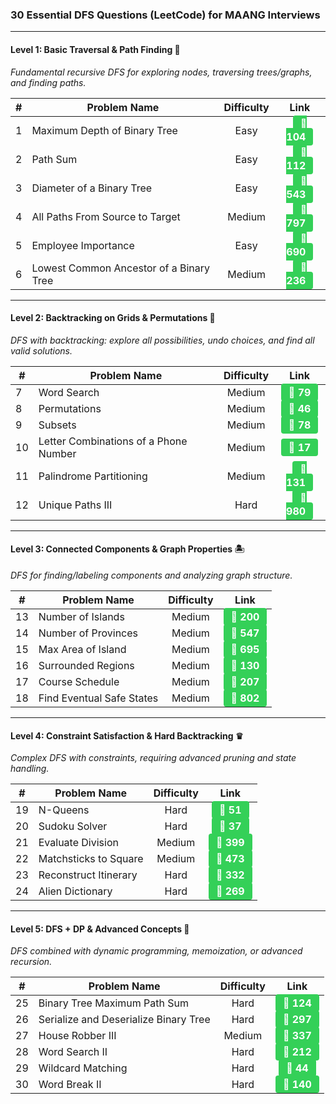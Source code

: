 ### 30 Essential DFS Questions (LeetCode) for MAANG Interviews

---

#### Level 1: Basic Traversal & Path Finding 🧭  
*Fundamental recursive DFS for exploring nodes, traversing trees/graphs, and finding paths.*

| # | Problem Name | Difficulty | Link |
|---|--------------|:----------:|:----:|
| 1 | Maximum Depth of Binary Tree | Easy | <a href="https://leetcode.com/problems/maximum-depth-of-binary-tree/" style="text-decoration:none;"><span style="background-color:#34d058;color:white;padding:4px 12px;border-radius:4px;font-weight:bold;">🔗 104</span></a> |
| 2 | Path Sum | Easy | <a href="https://leetcode.com/problems/path-sum/" style="text-decoration:none;"><span style="background-color:#34d058;color:white;padding:4px 12px;border-radius:4px;font-weight:bold;">🔗 112</span></a> |
| 3 | Diameter of a Binary Tree | Easy | <a href="https://leetcode.com/problems/diameter-of-a-binary-tree/" style="text-decoration:none;"><span style="background-color:#34d058;color:white;padding:4px 12px;border-radius:4px;font-weight:bold;">🔗 543</span></a> |
| 4 | All Paths From Source to Target | Medium | <a href="https://leetcode.com/problems/all-paths-from-source-to-target/" style="text-decoration:none;"><span style="background-color:#34d058;color:white;padding:4px 12px;border-radius:4px;font-weight:bold;">🔗 797</span></a> |
| 5 | Employee Importance | Easy | <a href="https://leetcode.com/problems/employee-importance/" style="text-decoration:none;"><span style="background-color:#34d058;color:white;padding:4px 12px;border-radius:4px;font-weight:bold;">🔗 690</span></a> |
| 6 | Lowest Common Ancestor of a Binary Tree | Medium | <a href="https://leetcode.com/problems/lowest-common-ancestor-of-a-binary-tree/" style="text-decoration:none;"><span style="background-color:#34d058;color:white;padding:4px 12px;border-radius:4px;font-weight:bold;">🔗 236</span></a> |

---

#### Level 2: Backtracking on Grids & Permutations 🧩  
*DFS with backtracking: explore all possibilities, undo choices, and find all valid solutions.*

| # | Problem Name | Difficulty | Link |
|---|--------------|:----------:|:----:|
| 7 | Word Search | Medium | <a href="https://leetcode.com/problems/word-search/" style="text-decoration:none;"><span style="background-color:#34d058;color:white;padding:4px 12px;border-radius:4px;font-weight:bold;">🔗 79</span></a> |
| 8 | Permutations | Medium | <a href="https://leetcode.com/problems/permutations/" style="text-decoration:none;"><span style="background-color:#34d058;color:white;padding:4px 12px;border-radius:4px;font-weight:bold;">🔗 46</span></a> |
| 9 | Subsets | Medium | <a href="https://leetcode.com/problems/subsets/" style="text-decoration:none;"><span style="background-color:#34d058;color:white;padding:4px 12px;border-radius:4px;font-weight:bold;">🔗 78</span></a> |
| 10 | Letter Combinations of a Phone Number | Medium | <a href="https://leetcode.com/problems/letter-combinations-of-a-phone-number/" style="text-decoration:none;"><span style="background-color:#34d058;color:white;padding:4px 12px;border-radius:4px;font-weight:bold;">🔗 17</span></a> |
| 11 | Palindrome Partitioning | Medium | <a href="https://leetcode.com/problems/palindrome-partitioning/" style="text-decoration:none;"><span style="background-color:#34d058;color:white;padding:4px 12px;border-radius:4px;font-weight:bold;">🔗 131</span></a> |
| 12 | Unique Paths III | Hard | <a href="https://leetcode.com/problems/unique-paths-iii/" style="text-decoration:none;"><span style="background-color:#34d058;color:white;padding:4px 12px;border-radius:4px;font-weight:bold;">🔗 980</span></a> |

---

#### Level 3: Connected Components & Graph Properties 🏝️  
*DFS for finding/labeling components and analyzing graph structure.*

| # | Problem Name | Difficulty | Link |
|---|--------------|:----------:|:----:|
| 13 | Number of Islands | Medium | <a href="https://leetcode.com/problems/number-of-islands/" style="text-decoration:none;"><span style="background-color:#34d058;color:white;padding:4px 12px;border-radius:4px;font-weight:bold;">🔗 200</span></a> |
| 14 | Number of Provinces | Medium | <a href="https://leetcode.com/problems/number-of-provinces/" style="text-decoration:none;"><span style="background-color:#34d058;color:white;padding:4px 12px;border-radius:4px;font-weight:bold;">🔗 547</span></a> |
| 15 | Max Area of Island | Medium | <a href="https://leetcode.com/problems/max-area-of-island/" style="text-decoration:none;"><span style="background-color:#34d058;color:white;padding:4px 12px;border-radius:4px;font-weight:bold;">🔗 695</span></a> |
| 16 | Surrounded Regions | Medium | <a href="https://leetcode.com/problems/surrounded-regions/" style="text-decoration:none;"><span style="background-color:#34d058;color:white;padding:4px 12px;border-radius:4px;font-weight:bold;">🔗 130</span></a> |
| 17 | Course Schedule | Medium | <a href="https://leetcode.com/problems/course-schedule/" style="text-decoration:none;"><span style="background-color:#34d058;color:white;padding:4px 12px;border-radius:4px;font-weight:bold;">🔗 207</span></a> |
| 18 | Find Eventual Safe States | Medium | <a href="https://leetcode.com/problems/find-eventual-safe-states/" style="text-decoration:none;"><span style="background-color:#34d058;color:white;padding:4px 12px;border-radius:4px;font-weight:bold;">🔗 802</span></a> |

---

#### Level 4: Constraint Satisfaction & Hard Backtracking ♛  
*Complex DFS with constraints, requiring advanced pruning and state handling.*

| # | Problem Name | Difficulty | Link |
|---|--------------|:----------:|:----:|
| 19 | N-Queens | Hard | <a href="https://leetcode.com/problems/n-queens/" style="text-decoration:none;"><span style="background-color:#34d058;color:white;padding:4px 12px;border-radius:4px;font-weight:bold;">🔗 51</span></a> |
| 20 | Sudoku Solver | Hard | <a href="https://leetcode.com/problems/sudoku-solver/" style="text-decoration:none;"><span style="background-color:#34d058;color:white;padding:4px 12px;border-radius:4px;font-weight:bold;">🔗 37</span></a> |
| 21 | Evaluate Division | Medium | <a href="https://leetcode.com/problems/evaluate-division/" style="text-decoration:none;"><span style="background-color:#34d058;color:white;padding:4px 12px;border-radius:4px;font-weight:bold;">🔗 399</span></a> |
| 22 | Matchsticks to Square | Medium | <a href="https://leetcode.com/problems/matchsticks-to-square/" style="text-decoration:none;"><span style="background-color:#34d058;color:white;padding:4px 12px;border-radius:4px;font-weight:bold;">🔗 473</span></a> |
| 23 | Reconstruct Itinerary | Hard | <a href="https://leetcode.com/problems/reconstruct-itinerary/" style="text-decoration:none;"><span style="background-color:#34d058;color:white;padding:4px 12px;border-radius:4px;font-weight:bold;">🔗 332</span></a> |
| 24 | Alien Dictionary | Hard | <a href="https://leetcode.com/problems/alien-dictionary/" style="text-decoration:none;"><span style="background-color:#34d058;color:white;padding:4px 12px;border-radius:4px;font-weight:bold;">🔗 269</span></a> |

---

#### Level 5: DFS + DP & Advanced Concepts 🚀  
*DFS combined with dynamic programming, memoization, or advanced recursion.*

| # | Problem Name | Difficulty | Link |
|---|--------------|:----------:|:----:|
| 25 | Binary Tree Maximum Path Sum | Hard | <a href="https://leetcode.com/problems/binary-tree-maximum-path-sum/" style="text-decoration:none;"><span style="background-color:#34d058;color:white;padding:4px 12px;border-radius:4px;font-weight:bold;">🔗 124</span></a> |
| 26 | Serialize and Deserialize Binary Tree | Hard | <a href="https://leetcode.com/problems/serialize-and-deserialize-binary-tree/" style="text-decoration:none;"><span style="background-color:#34d058;color:white;padding:4px 12px;border-radius:4px;font-weight:bold;">🔗 297</span></a> |
| 27 | House Robber III | Medium | <a href="https://leetcode.com/problems/house-robber-iii/" style="text-decoration:none;"><span style="background-color:#34d058;color:white;padding:4px 12px;border-radius:4px;font-weight:bold;">🔗 337</span></a> |
| 28 | Word Search II | Hard | <a href="https://leetcode.com/problems/word-search-ii/" style="text-decoration:none;"><span style="background-color:#34d058;color:white;padding:4px 12px;border-radius:4px;font-weight:bold;">🔗 212</span></a> |
| 29 | Wildcard Matching | Hard | <a href="https://leetcode.com/problems/wildcard-matching/" style="text-decoration:none;"><span style="background-color:#34d058;color:white;padding:4px 12px;border-radius:4px;font-weight:bold;">🔗 44</span></a> |
| 30 | Word Break II | Hard | <a href="https://leetcode.com/problems/word-break-ii/" style="text-decoration:none;"><span style="background-color:#34d058;color:white;padding:4px 12px;border-radius:4px;font-weight:bold;">🔗 140</span></a> |
